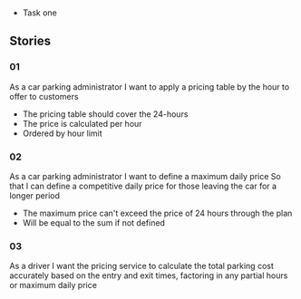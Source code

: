 ###
- Task one


## Stories
### 01
As a car parking administrator 
I want to apply a pricing table by the hour to offer to customers

- The pricing table should cover the 24-hours
- The price is calculated per hour
- Ordered by hour limit


### 02
As a car parking administrator
I want to define a maximum daily price 
So that I can define a competitive daily price for those leaving the car for a longer period

- The maximum price can't exceed the price of 24 hours through the plan
- Will be equal to the sum if not defined


### 03
As a driver
I want the pricing service to calculate the total parking cost accurately based on the entry and exit times, factoring in any partial hours or maximum daily price
